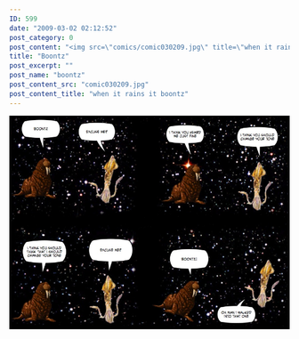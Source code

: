 ```yaml
---
ID: 599
date: "2009-03-02 02:12:52"
post_category: 0
post_content: "<img src=\"comics/comic030209.jpg\" title=\"when it rains it boontz\" />"
title: "Boontz"
post_excerpt: ""
post_name: "boontz"
post_content_src: "comic030209.jpg"
post_content_title: "when it rains it boontz"
---
```



[![when it rains it boontz](/comics-hi-res/comic030209.jpg)](/comics-hi-res/comic030209.jpg "when it rains it boontz")
